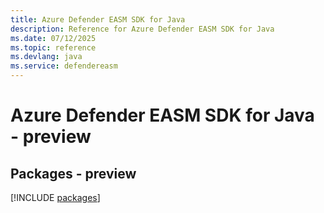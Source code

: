 ```yaml
---
title: Azure Defender EASM SDK for Java
description: Reference for Azure Defender EASM SDK for Java
ms.date: 07/12/2025
ms.topic: reference
ms.devlang: java
ms.service: defendereasm
---
```

# Azure Defender EASM SDK for Java - preview
## Packages - preview
[!INCLUDE [packages](defender-easm-index.md)]